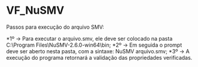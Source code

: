 # VF_NuSMV

Passos para execução do arquivo SMV:

*1º -> Para executar o arquivo.smv, ele deve ser colocado na pasta C:\Program Files\NuSMV-2.6.0-win64\bin;
*2º -> Em seguida o prompt deve ser aberto nesta pasta, com a sintaxe: NuSMV arquivo.smv;
*3º -> A execução do programa retornará a validação das propriedades verificadas.
